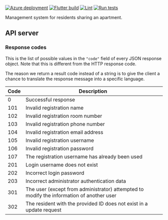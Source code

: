 [![Azure deployment](https://github.com/Serious-senpai/resident-manager/actions/workflows/deploy.yml/badge.svg?branch=main&event=push)](https://github.com/Serious-senpai/resident-manager/actions/workflows/deploy.yml)
[![Flutter build](https://github.com/Serious-senpai/resident-manager/actions/workflows/build.yml/badge.svg?branch=main&event=push)](https://github.com/Serious-senpai/resident-manager/actions/workflows/build.yml)
[![Lint](https://github.com/Serious-senpai/resident-manager/actions/workflows/lint.yml/badge.svg?branch=main&event=push)](https://github.com/Serious-senpai/resident-manager/actions/workflows/lint.yml)
[![Run tests](https://github.com/Serious-senpai/resident-manager/actions/workflows/tests.yml/badge.svg?branch=main&event=push)](https://github.com/Serious-senpai/resident-manager/actions/workflows/tests.yml)

Management system for residents sharing an apartment.

## API server

### Response codes

This is the list of possible values in the `"code"` field of every JSON response object. Note that this is
different from the HTTP response code.

The reason we return a result code instead of a string is to give the client a chance to translate the response
message into a specific language.

| Code | Description |
| ---- | ----------- |
| 0 | Successful response |
| 101 | Invalid registration name |
| 102 | Invalid registration room number |
| 103 | Invalid registration phone number |
| 104 | Invalid registration email address |
| 105 | Invalid registration username |
| 106 | Invalid registration password |
| 107 | The registration username has already been used |
| 201 | Login username does not exist |
| 202 | Incorrect login password |
| 203 | Incorrect administrator authentication data |
| 301 | The user (except from administrator) attempted to modify the information of another user |
| 302 | The resident with the provided ID does not exist in a update request |

